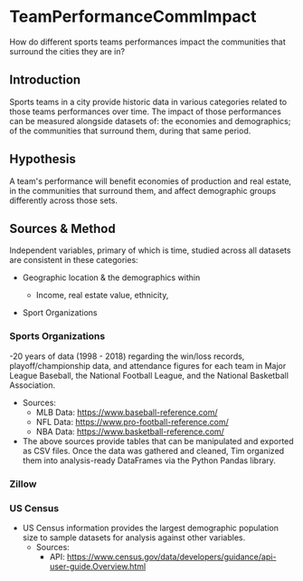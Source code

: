 # TeamPerformanceCommImpact

How do different sports teams performances impact the communities that surround the cities they are in?


## Introduction

Sports teams in a city provide historic data in various categories related to those teams performances over time. The impact of those performances can be measured alongside datasets of: the economies and demographics; of the communities that surround them, during that same period. 

## Hypothesis

A team's performance will benefit economies of production and real estate, in the communities that surround them, and affect demographic groups differently across those sets. 

## Sources & Method

Independent variables, primary of which is time, studied across all datasets are consistent in these categories:
- Geographic location & the demographics within
  - Income, real estate value, ethnicity, 
  
- Sport Organizations

    
### Sports Organizations
-20 years of data (1998 - 2018) regarding the win/loss records, playoff/championship data, and attendance figures for each team in Major League Baseball, the National Football League, and the National Basketball Association. 
  - Sources: 
    - MLB Data: https://www.baseball-reference.com/
    - NFL Data: https://www.pro-football-reference.com/
    - NBA Data: https://www.basketball-reference.com/
 - The above sources provide tables that can be manipulated and exported as CSV files. Once the data was gathered and cleaned, Tim organized them into analysis-ready DataFrames via the Python Pandas library.
### Zillow

### US Census
- US Census information provides the largest demographic population size to sample datasets for analysis against other variables. 
  - Sources:
    - API: https://www.census.gov/data/developers/guidance/api-user-guide.Overview.html
   
  
